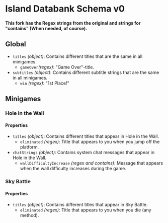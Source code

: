# Island Databank Schema v0
#### This fork has the Regex strings from the original and strings for "contains" (When needed, of course).
## Global
* `titles` *(object)*: Contains different titles that are the same in all minigames.
	* `gameOver`*(regex)*: "Game Over"-title.
* `subtitles` *(object)*: Contains different subtitle strings that are the same in all minigames.
	* `win` *(regex)*: "1st Place!"
## Minigames
### Hole in the Wall
#### Properties
* `titles` *(object)*: Contains different titles that appear in Hole in the Wall.
	* `eliminated` *(regex)*: Title that appears to you when you jump off the platform.
* `chatStrings` *(object)*: Contains system chat messages that appear in Hole in the Wall.
	* `wallDifficultyIncrease` *(regex and contains)*: Message that appears when the wall difficulty increases during the game.
### Sky Battle
#### Properties
* `titles` *(object)*: Contains different titles that appear in Sky Battle.
	* `eliminated` *(regex)*: Title that appears to you when you die (any method).
